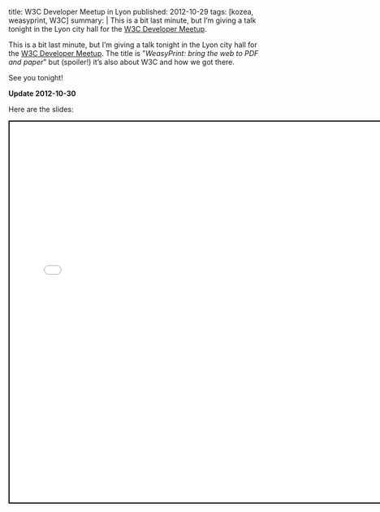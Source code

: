 title: W3C Developer Meetup in Lyon
published: 2012-10-29
tags: [kozea, weasyprint, W3C]
summary: |
    This is a  bit last minute, but I’m giving a talk tonight in the Lyon
    city hall for the
    [W3C Developer Meetup](http://www.w3.org/2012/10/TPAC/meetup-Lyon.html).

This is a  bit last minute, but I’m giving a talk tonight in the Lyon
city hall for the
[W3C Developer Meetup](http://www.w3.org/2012/10/TPAC/meetup-Lyon.html).
The title is ”<em>WeasyPrint: bring the web to PDF and paper</em>” but
(spoiler!) it’s also about W3C and how we got there.

See you tonight!

**Update 2012-10-30**

Here are the slides:

<iframe
  src="embedder.html#slides.html"
  width="736" height="750" style="border: 2px solid black"></iframe>
